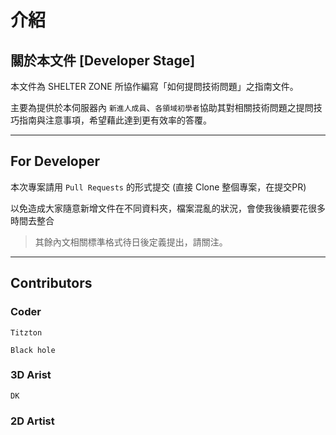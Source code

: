 # 介紹
## 關於本文件 [Developer Stage]
本文件為 SHELTER ZONE 所協作編寫「如何提問技術問題」之指南文件。

主要為提供於本伺服器內 `新進人成員`、`各領域初學者`協助其對相關技術問題之提問技巧指南與注意事項，希望藉此達到更有效率的答覆。

---

## For Developer
本次專案請用 `Pull Requests` 的形式提交 (直接 Clone 整個專案，在提交PR)

以免造成大家隨意新增文件在不同資料夾，檔案混亂的狀況，會使我後續要花很多時間去整合

> 其餘內文相關標準格式待日後定義提出，請關注。
---
## Contributors
### Coder
`Titzton`

`Black hole`
### 3D Arist
`DK`
### 2D Artist